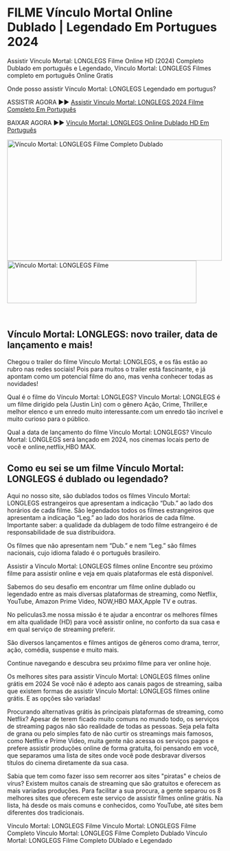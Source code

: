 # FILME Vínculo Mortal Online Dublado | Legendado Em Portugues 2024

Assistir Vínculo Mortal: LONGLEGS Filme Online HD (2024) Completo Dublado em português e Legendado, Vínculo Mortal: LONGLEGS Filmes completo em português Online Gratis


Onde posso assistir Vínculo Mortal: LONGLEGS Legendado em portugus?

ASSISTIR AGORA ►► [Assistir Vínculo Mortal: LONGLEGS 2024 Filme Completo Em Português](https://cine.yeshq.biz/pt/movie/1226578)

BAIXAR AGORA ►► [Vínculo Mortal: LONGLEGS Online Dublado HD Em Português](https://cine.yeshq.biz/pt/movie/1226578)

<p><img src="https://image.tmdb.org/t/p/original/1R5Pk4UX9nBZMtilMP3ZbyPfWeD.jpg" alt="Vínculo Mortal: LONGLEGS Filme Completo Dublado" width="500" height="282" /><br /><a href="https://cine.yeshq.biz/pt/movie/1226578" target="_blank"><img src="https://i.imgur.com/K7B0WaG.png" alt="Vínculo Mortal: LONGLEGS Filme" width="441" height="99" /></a></p>
<p>&nbsp;</p>


## Vínculo Mortal: LONGLEGS: novo trailer, data de lançamento e mais!

Chegou o trailer do filme Vínculo Mortal: LONGLEGS, e os fãs estão ao rubro nas redes sociais! Pois para muitos o trailer está fascinante, e já apontam como um potencial filme do ano, mas venha conhecer todas as novidades!


Qual é o filme do Vínculo Mortal: LONGLEGS?
Vínculo Mortal: LONGLEGS é um filme dirigido pela (Justin Lin) com o gênero Ação, Crime, Thriller,e melhor elenco e um enredo muito interessante.com um enredo tão incrível e muito curioso para o público.


Qual a data de lançamento do filme Vínculo Mortal: LONGLEGS?
Vínculo Mortal: LONGLEGS será lançado em 2024, nos cinemas locais perto de você e online,netflix,HBO MAX.



## Como eu sei se um filme Vínculo Mortal: LONGLEGS é dublado ou legendado?


Aqui no nosso site, são dublados todos os filmes Vínculo Mortal: LONGLEGS estrangeiros que apresentam a indicação “Dub.” ao lado dos horários de cada filme. São legendados todos os filmes estrangeiros que apresentam a indicação “Leg.” ao lado dos horários de cada filme. Importante saber: a qualidade da dublagem de todo filme estrangeiro é de responsabilidade de sua distribuidora.

Os filmes que não apresentam nem “Dub.” e nem “Leg.” são filmes nacionais, cujo idioma falado é o português brasileiro.

Assistir a Vínculo Mortal: LONGLEGS filmes online
Encontre seu próximo filme para assistir online e veja em quais plataformas ele está disponível.

Sabemos do seu desafio em encontrar um filme online dublado ou legendado entre as mais diversas plataformas de streaming, como Netflix, YouTube, Amazon Prime Video, NOW,HBO MAX,Apple TV e outras.

No peliculas3.me nossa missão é te ajudar a encontrar os melhores filmes em alta qualidade (HD) para você assistir online, no conforto da sua casa e em qual serviço de streaming preferir.

São diversos lançamentos e filmes antigos de gêneros como drama, terror, ação, comédia, suspense e muito mais.

Continue navegando e descubra seu próximo filme para ver online hoje.

Os melhores sites para assistir Vínculo Mortal: LONGLEGS filmes online grátis em 2024
Se você não é adepto aos canais pagos de streaming, saiba que existem formas de assistir Vínculo Mortal: LONGLEGS filmes online grátis. E as opções são variadas!

Procurando alternativas grátis às principais plataformas de streaming, como Netflix? Apesar de terem ficado muito comuns no mundo todo, os serviços de streaming pagos não são realidade de todas as pessoas. Seja pela falta de grana ou pelo simples fato de não curtir os streamings mais famosos, como Netflix e Prime Video, muita gente não acessa os serviços pagos e prefere assistir produções online de forma gratuita, foi pensando em você, que separamos uma lista de sites onde você pode desbravar diversos títulos do cinema diretamente da sua casa.

Sabia que tem como fazer isso sem recorrer aos sites "piratas" e cheios de vírus? Existem muitos canais de streaming que são gratuitos e oferecem as mais variadas produções. Para facilitar a sua procura, a gente separou os 8 melhores sites que oferecem este serviço de assistir filmes online grátis. Na lista, há desde os mais comuns e conhecidos, como YouTube, até sites bem diferentes dos tradicionais.


Vínculo Mortal: LONGLEGS Filme
Vínculo Mortal: LONGLEGS Filme Completo
Vínculo Mortal: LONGLEGS Filme Completo Dublado
Vínculo Mortal: LONGLEGS Filme Completo DUblado e Legendado
